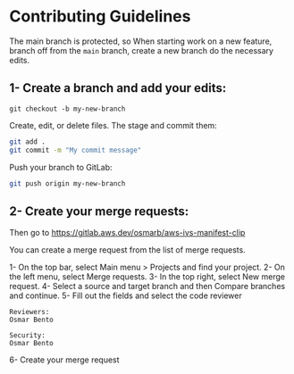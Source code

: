 # Contributing Guidelines
The main branch is protected, so When starting work on a new feature, branch off from the ```main``` branch, create a new branch do the necessary edits.

## 1- Create a branch and add your edits:
```
git checkout -b my-new-branch
```

Create, edit, or delete files. The stage and commit them:
```sh
git add .
git commit -m "My commit message"
```
Push your branch to GitLab:

```sh
git push origin my-new-branch
```

## 2- Create your merge requests:

Then go to https://gitlab.aws.dev/osmarb/aws-ivs-manifest-clip

You can create a merge request from the list of merge requests.

1- On the top bar, select Main menu > Projects and find your project.
2- On the left menu, select Merge requests.
3- In the top right, select New merge request.
4- Select a source and target branch and then Compare branches and continue.
5- Fill out the fields and select the code reviewer


    Reviewers:
    Osmar Bento
    
    Security:
    Osmar Bento

6- Create your merge request
